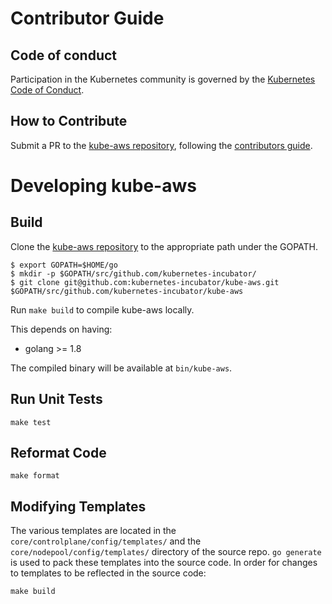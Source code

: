 # Contributor Guide

## Code of conduct

Participation in the Kubernetes community is governed by the [Kubernetes Code of Conduct](https://github.com/kubernetes-incubator/kube-aws/blob/master/code-of-conduct.md).

## How to Contribute

Submit a PR to the [kube-aws repository](https://github.com/kubernetes-incubator/kube-aws/), following the [contributors guide](https://github.com/kubernetes-incubator/kube-aws/blob/master/CONTRIBUTING.md).

# Developing kube-aws

## Build

Clone the [kube-aws repository](https://github.com/kubernetes-incubator/kube-aws) to the appropriate path under the GOPATH.

```
$ export GOPATH=$HOME/go
$ mkdir -p $GOPATH/src/github.com/kubernetes-incubator/
$ git clone git@github.com:kubernetes-incubator/kube-aws.git $GOPATH/src/github.com/kubernetes-incubator/kube-aws
```

Run `make build` to compile kube-aws locally.

This depends on having:

* golang &gt;= 1.8

The compiled binary will be available at `bin/kube-aws`.

## Run Unit Tests

```
make test
```

## Reformat Code

```
make format
```

## Modifying Templates

The various templates are located in the `core/controlplane/config/templates/` and the `core/nodepool/config/templates/` directory of the source repo. `go generate` is used to pack these templates into the source code. In order for changes to templates to be reflected in the source code:

```
make build
```



